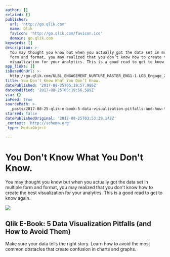```yaml
---
author: []
related: []
publisher:
  url: 'http://go.qlik.com'
  name: Qlik
  favicon: 'http://go.qlik.com/favicon.ico'
  domain: go.qlik.com
keywords: []
description: >-
  You may thought you know but when you actually got the data set in multiple
  form and format, you may realized that you don’t know how to create the best
  visualization for your analytics. This is a good read to get to know again.
app_links: []
isBasedOnUrl: >-
  http://go.qlik.com/GLBL_ENGAGEMENT_NURTURE_MASTER_ENG1-1.LOB_Engage_2015_Tch2_PRG_LOB_Engage_2015_Tch2_LP.html?mkt_tok=eyJpIjoiT1RneFpHSmtaR1k1TnpWaSIsInQiOiJDa1lpWjJocEdhbTllVSt6NXBvc3ZOdldSNjhEVHNpaG5wVUZ2MWFqUnZFKzNsTDFFckdsTWJWTDlXR0Z5MWYyZmd5UDIrN2xJQjhYTngzRkhLRkx1QzJCalBmVGM4SE5VMFwvSHR4RUJ1WFwvT2U2aDNmaWV0OUFpWkdYWU5zd0FOSGVweUtiQVM0ZkRvQ3A2YW0rdWFDZz09In0%3D
title: You Don’t Know What You Don’t Know.
datePublished: '2017-08-25T05:19:57.986Z'
dateModified: '2017-08-25T05:19:56.589Z'
via: {}
inFeed: true
sourcePath: >-
  _posts/2017-08-25-qlik-e-book-5-data-visualization-pitfalls-and-how-to-avoid.md
starred: false
datePublishedOriginal: '2017-08-25T03:53:39.142Z'
_context: 'http://schema.org'
_type: MediaObject

---
```

# You Don't Know What You Don't Know.

You may thought you know but when you actually got the data set in multiple form and format, you may realized that you don't know how to create the best visualization for your analytics. This is a good read to get to know again.

<article style=""><img src="https://s3-us-west-2.amazonaws.com/the-grid-img/p/7842d4f29e857a303d619e0e119aa32302bf356b.png" /><h1>Qlik E-Book: 5 Data Visualization Pitfalls (and How to Avoid Them)</h1><p>Make sure your data tells the right story. Learn how to avoid the most common obstacles that create confusion in charts and graphs.</p></article>